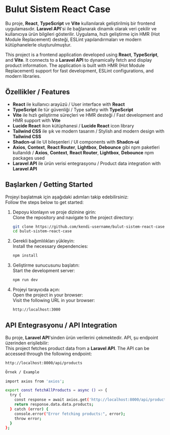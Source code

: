# Bulut Sistem React Case

Bu proje, **React**, **TypeScript** ve **Vite** kullanılarak geliştirilmiş bir frontend uygulamasıdır. **Laravel API**'si ile bağlanarak dinamik olarak veri çekilir ve kullanıcıya ürün bilgileri gösterilir. Uygulama, hızlı geliştirme için HMR (Hot Module Replacement) desteği, ESLint yapılandırmaları ve modern kütüphanelerle oluşturulmuştur.

This project is a frontend application developed using **React**, **TypeScript**, and **Vite**. It connects to a **Laravel API** to dynamically fetch and display product information. The application is built with HMR (Hot Module Replacement) support for fast development, ESLint configurations, and modern libraries.

## Özellikler / Features

- **React** ile kullanıcı arayüzü / User interface with **React**
- **TypeScript** ile tür güvenliği / Type safety with **TypeScript**
- **Vite** ile hızlı geliştirme süreçleri ve HMR desteği / Fast development and HMR support with **Vite**
- **Lucide React** ikon kütüphanesi / **Lucide React** icon library
- **Tailwind CSS** ile şık ve modern tasarım / Stylish and modern design with **Tailwind CSS**
- **Shadcn-ui** ile UI bileşenleri / UI components with **Shadcn-ui**
- **Axios**, **Context**, **React Router**, **Lightbox**, **Debounce** gibi npm paketleri kullanıldı / **Axios**, **Context**, **React Router**, **Lightbox**, **Debounce** npm packages used
- **Laravel API** ile ürün verisi entegrasyonu / Product data integration with **Laravel API**

## Başlarken / Getting Started

Projeyi başlatmak için aşağıdaki adımları takip edebilirsiniz:  
Follow the steps below to get started:

1. Depoyu klonlayın ve proje dizinine girin:  
   Clone the repository and navigate to the project directory:
    ```bash
    git clone https://github.com/kendi-username/bulut-sistem-react-case.git
    cd bulut-sistem-react-case
    ```

2. Gerekli bağımlılıkları yükleyin:  
   Install the necessary dependencies:
    ```bash
    npm install
    ```

3. Geliştirme sunucusunu başlatın:  
   Start the development server:
    ```bash
    npm run dev
    ```

4. Projeyi tarayıcıda açın:  
   Open the project in your browser:  
   Visit the following URL in your browser:
    ```bash
    http://localhost:3000
    ```

## API Entegrasyonu / API Integration

Bu proje, **Laravel API**'sinden ürün verilerini çekmektedir. API, şu endpoint üzerinden erişilebilir:  
This project fetches product data from a **Laravel API**. The API can be accessed through the following endpoint:

```bash
http://localhost:8000/api/products

Örnek / Example

import axios from 'axios';

export const fetchAllProducts = async () => {
  try {
    const response = await axios.get('http://localhost:8000/api/products');
    return response.data.data.products;
  } catch (error) {
    console.error("Error fetching products:", error);
    throw error;
  }
};
